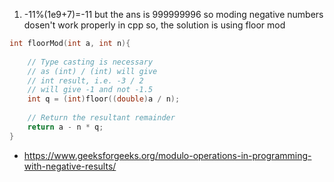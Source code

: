 1. -11%(1e9+7)=-11 but the ans is 999999996
so moding negative numbers dosen't work properly in cpp so, the solution is using floor mod
```cpp
int floorMod(int a, int n){
     
    // Type casting is necessary
    // as (int) / (int) will give
    // int result, i.e. -3 / 2
    // will give -1 and not -1.5
    int q = (int)floor((double)a / n);
 
    // Return the resultant remainder
    return a - n * q;
}
```
* https://www.geeksforgeeks.org/modulo-operations-in-programming-with-negative-results/
